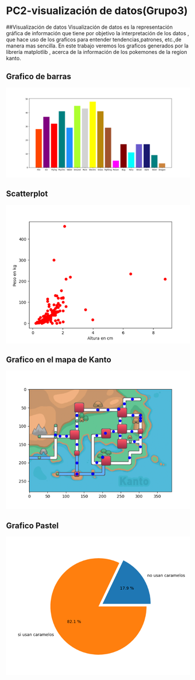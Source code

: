 # PC2-visualización de datos(Grupo3)
##Visualización de datos 
Visualización de datos es la representación gráfica de información que tiene por objetivo la interpretación de los datos , que hace uso de los graficos para entender tendencias,patrones, etc.,de manera mas sencilla.
En este trabajo veremos los graficos generados por la librería matplotlib , acerca de la información de los pokemones de la region kanto.
## Grafico de barras
![](https://github.com/Grande1996/PC2-Trabajodevisualizaci-n-Grupo3-/blob/main/Figura1.png)

## Scatterplot 
![](https://github.com/Grande1996/PC2-Trabajodevisualizaci-n-Grupo3-/blob/main/figura2.png)

## Grafico en el mapa de Kanto
![](https://github.com/Grande1996/PC2-Trabajodevisualizaci-n-Grupo3-/blob/main/figura3.png)

## Grafico Pastel
![](https://github.com/Grande1996/PC2-Trabajodevisualizaci-n-Grupo3-/blob/main/figura4.png)

